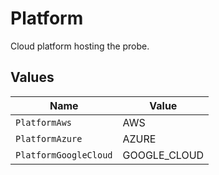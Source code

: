 # Platform

Cloud platform hosting the probe.


## Values

| Name                  | Value                 |
| --------------------- | --------------------- |
| `PlatformAws`         | AWS                   |
| `PlatformAzure`       | AZURE                 |
| `PlatformGoogleCloud` | GOOGLE_CLOUD          |